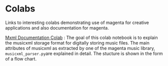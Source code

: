 # Colabs
  
Links to interesting colabs demonstrating use of magenta for creative applications and also documentation for magenta. 

[Mxml Documentation Colab](https://colab.research.google.com/github/tensorflow/magenta-demos/blob/master/colab-notebooks/MusicXML_Document_Structure_Documentation.ipynb) : 
The goal of this colab notebook is to explain the musicxml storage format for digitally storing music files. The main attributes of musicxml as extracted by one of the magenta music library, `musicxml_parser.py`are explained in detail.  The stucture is shown in the form of a flow chart. 



